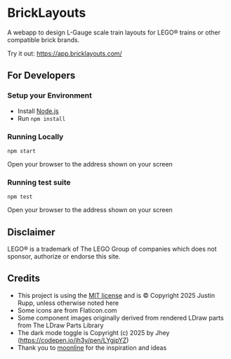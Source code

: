 # BrickLayouts

A webapp to design L-Gauge scale train layouts for LEGO® trains or other compatible brick brands.

Try it out: <https://app.bricklayouts.com/>

## For Developers

### Setup your Environment

* Install [Node.js](https://nodejs.org/en/download/)
* Run `npm install`

### Running Locally

```shell
npm start
```

Open your browser to the address shown on your screen

### Running test suite

```shell
npm test
```

Open your browser to the address shown on your screen

## Disclaimer

LEGO® is a trademark of The LEGO Group of companies which does not sponsor, authorize or endorse this site.

## Credits

* This project is using the [MIT license](LICENSE.txt) and is © Copyright 2025 Justin Rupp, unless otherwise noted here
* Some icons are from Flaticon.com
* Some component images originally derived from rendered LDraw parts from The LDraw Parts Library
* The dark mode toggle is Copyright (c) 2025 by Jhey (<https://codepen.io/jh3y/pen/LYgjpYZ>)
* Thank you to [moonline](https://github.com/moonline/Webapp.TrackDesigner) for the inspiration and ideas
